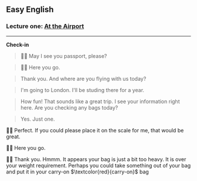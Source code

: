 ## Easy English

### Lecture one: [At the Airport](https://www.bilibili.com/video/BV1X54y1p7Dd/?spm_id_from=333.337.search-card.all.click&vd_source=ee2b56875993115cf0f9e989aed69f19)

---

**Check-in**

> :woman_office_worker: May I see you passport, please?

> :office_worker: Here you go.

> Thank you. And where are you flying with us today?

> I'm going to London. I'll be studing there for a year.

> How fun! That sounds like a great trip. I see your information right here. Are you checking any bags today?

> Yes. Just one.

:office_worker: Perfect. If you could please place it on the scale for me, that would be great.

:woman_office_worker: Here you go.

:office_worker: Thank you. Hmmm. It appears your bag is just a bit too heavy. It is over your weight requirement. Perhaps you could take something out of your bag and put it in your carry-on $\textcolor{red}{carry-on}$ bag